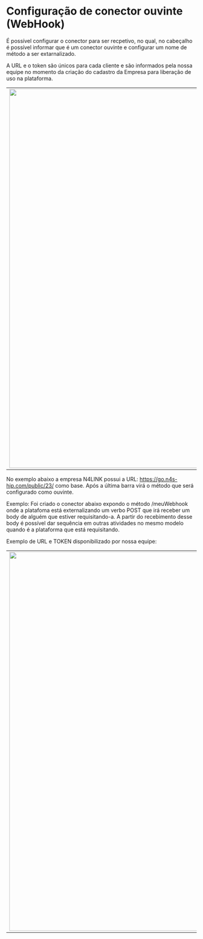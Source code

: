 # Configuração de conector ouvinte (WebHook)

É possível configurar o conector para ser recpetivo, no qual, no cabeçalho é possível informar que é um conector ouvinte e configurar um nome de método a ser extarnalizado.

A URL e o token são únicos para cada cliente e são informados pela nossa equipe no momento da criação do cadastro da Empresa para liberação de uso na plataforma.

<table>
  <tr>
    <td align="center">
      <img src="/n4link-wiki/assets/telas_n4link/ouvinte.png" width="1000"/>
    </td>
  </tr>
</table>

No exemplo abaixo a empresa N4LINK possui a URL: https://go.n4s-hip.com/public/23/ como base. Após a última barra virá o método que será configurado como ouvinte.

Exemplo:
Foi criado o conector abaixo expondo o método /meuWebhook onde a platafoma está externalizando um verbo POST que irá receber um body de alguém que estiver requisitando-a. A partir do recebimento desse body é possível dar sequência em outras atividades no mesmo modelo quando é a plataforma que está requisitando.

Exemplo de URL e TOKEN disponibilizado por nossa equipe:

<table>
  <tr>
    <td align="center">
      <img src="/n4link-wiki/assets/telas_n4link/ouvinte1.png" width="1000"/>
    </td>
  </tr>
</table>

